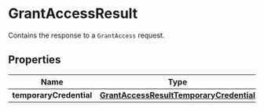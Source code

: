 

# GrantAccessResult

Contains the response to a <code>GrantAccess</code> request.

## Properties

| Name | Type | Description | Notes |
|------------ | ------------- | ------------- | -------------|
|**temporaryCredential** | [**GrantAccessResultTemporaryCredential**](GrantAccessResultTemporaryCredential.md) |  |  [optional] |



